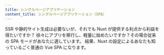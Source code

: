 ```yaml
---
title: シングルページアプリケーション
content_title: シングルページアプリケーション（SPA）
---
```

SSR や静的サイト生成は必要ないが、それでも Nuxt が提供する利点から利益を得たいですか？
徐々にアプリを移行し、軽量に始めたいですか？その場合従来の SPA モードがあなたに適しています。
結果、Nuxt の設定によるあなたも知っているごく普通の Vue SPA になります。 
